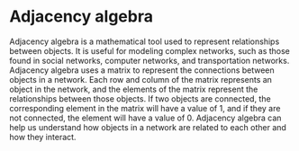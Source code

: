 # Adjacency algebra

Adjacency algebra is a mathematical tool used to represent relationships between objects. It is useful for modeling complex networks, such as those found in social networks, computer networks, and transportation networks. Adjacency algebra uses a matrix to represent the connections between objects in a network. Each row and column of the matrix represents an object in the network, and the elements of the matrix represent the relationships between those objects. If two objects are connected, the corresponding element in the matrix will have a value of 1, and if they are not connected, the element will have a value of 0. Adjacency algebra can help us understand how objects in a network are related to each other and how they interact.
